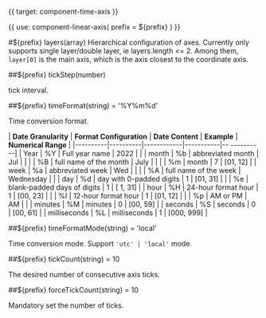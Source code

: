 {{ target: component-time-axis }}

<!-- ICartesianTimeAxisSpec -->
{{ use: component-linear-axis(
  prefix = ${prefix}
) }}

#${prefix} layers(array)
Hierarchical configuration of axes. Currently only supports single layer/double layer, ie layers.length <= 2.
Among them, `layer[0]` is the main axis, which is the axis closest to the coordinate axis.

##${prefix} tickStep(number)

tick interval.

##${prefix} timeFormat(string) = '%Y%m%d'

Time conversion format.

| **Date Granularity** | **Format Configuration** | **Date Content** | **Example** | **Numerical Range** |
|----------|----------|------------|-----------|-- ----------|
| Year | %Y | Full year name | 2022 | |
| month | %b | abbreviated month | Jul | |
| | %B | full name of the month | July | |
| | %m | month | 7 | [01, 12] |
| week | %a | abbreviated week | Wed | |
| | %A | full name of the week | Wednesday | |
| day | %d | day with 0-padded digits | 1 | [01, 31] |
| | %e | blank-padded days of digits | 1 | [ 1, 31] |
| hour | %H | 24-hour format hour | 1 | [00, 23] |
| | %I | 12-hour format hour | 1 | [01, 12] |
| | %p | AM or PM | AM | |
| minutes | %M | minutes | 0 | [00, 59] |
| seconds | %S | seconds | 0 | [00, 61] |
| milliseconds | %L | milliseconds | 1 | [000, 999] |

##${prefix} timeFormatMode(string) = 'local'

Time conversion mode. Support `'utc' | 'local'` mode.

##${prefix} tickCount(string) = 10

The desired number of consecutive axis ticks.

##${prefix} forceTickCount(string) = 10

Mandatory set the number of ticks.